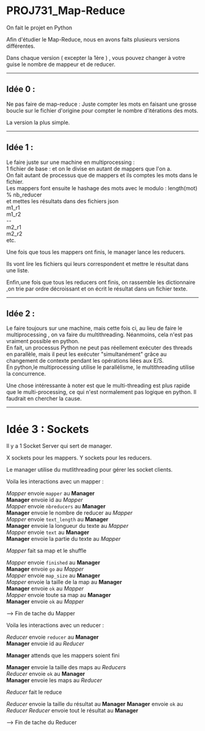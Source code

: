 # PROJ731_Map-Reduce
On fait le projet en Python

Afin d'étudier le Map-Reduce, nous en avons faits plusieurs versions différentes.

Dans chaque version ( excepter la 1ère ) , vous pouvez changer à votre guise le nombre de mappeur et de reducer.

---
## Idée 0 :
Ne pas faire de map-reduce : 
Juste compter les mots en faisant une grosse boucle sur le fichier d'origine pour compter le nombre d'itérations des mots. 

La version la plus simple.

---
## Idée 1 : 

Le faire juste sur une machine en multiprocessing :  \
1 fichier de base : et on le divise en autant de mappers que l'on a. \
On fait autant de processus que de mappers et ils comptes les mots dans le fichier. \
Les mappers font ensuite le hashage des mots avec le modulo : length(mot) % nb_reducer \
et mettes les résultats dans des fichiers json \
m1_r1 \
m1_r2 \
-- \
m2_r1 \
m2_r2 \
etc. 

Une fois que tous les mappers ont finis, le manager lance les reducers.

Ils vont lire les fichiers qui leurs correspondent  et mettre le résultat dans une liste.

Enfin,une fois que tous les reducers ont finis, on rassemble les dictionnaire ,on trie par ordre décroissant et on écrit le résultat dans un fichier texte.

---
## Idée 2 :
Le faire toujours sur une machine, mais cette fois ci, 
au lieu de faire le multiprocessing , on va faire du multithreading. Néanmoins, cela n'est pas vraiment possible en python. \
En fait, un processus Python ne peut pas réellement exécuter des threads en parallèle, mais il peut les exécuter "simultanément" grâce au changement de contexte pendant les opérations liées aux E/S. \
En python,le multiprocessing utilise le parallélisme, le multithreading utilise la concurrence.

Une chose intéressante à noter est que le multi-threading est plus rapide que le multi-processing, ce qui n'est normalement pas logique en python. Il faudrait en chercher la cause.

--- 
# Idée 3 : Sockets

Il y a 1 Socket Server qui sert de manager.

X sockets pour les mappers.
Y sockets pour les reducers.

Le manager utilise du mutlithreading pour gérer les socket clients.

Voila les interactions avec un mapper : 

*Mapper* envoie `mapper` au **Manager**  \
**Manager** envoie id au *Mapper*  \
*Mapper* envoie `nbreducers` au **Manager** \
**Manager** envoie le nombre de reducer au *Mapper* \
*Mapper* envoie `text_length` au **Manager** \
**Manager** envoie la longueur du texte au *Mapper* \
*Mapper* envoie `text` au **Manager** \
**Manager** envoie la partie du texte au *Mapper* 

*Mapper* fait sa map et le shuffle 

*Mapper* envoie `finished` au **Manager** \
**Manager** envoie `go` au *Mapper* \
*Mapper* envoie `map_size` au **Manager** \
*Mapper* envoie la taille de la map au **Manager** \
**Manager** envoie `ok` au *Mapper* \
*Mapper* envoie toute sa map au **Manager** \
**Manager** envoie `ok` au *Mapper* 

--> Fin de tache du Mapper

Voila les interactions avec un reducer : 

*Reducer* envoie `reducer` au **Manager** \
**Manager** envoie id au *Reducer* 

**Manager** attends que les mappers soient fini 

**Manager** envoie la taille des maps au *Reducers* \
*Reducer* envoie `ok` au **Manager** \
**Manager** envoie les maps au *Reducer* 

*Reducer* fait le reduce

*Reducer* envoie la taille du résultat au **Manager**
**Manager** envoie `ok` au *Reducer*
*Reducer* envoie tout le résultat au **Manager** 

--> Fin de tache du Reducer


